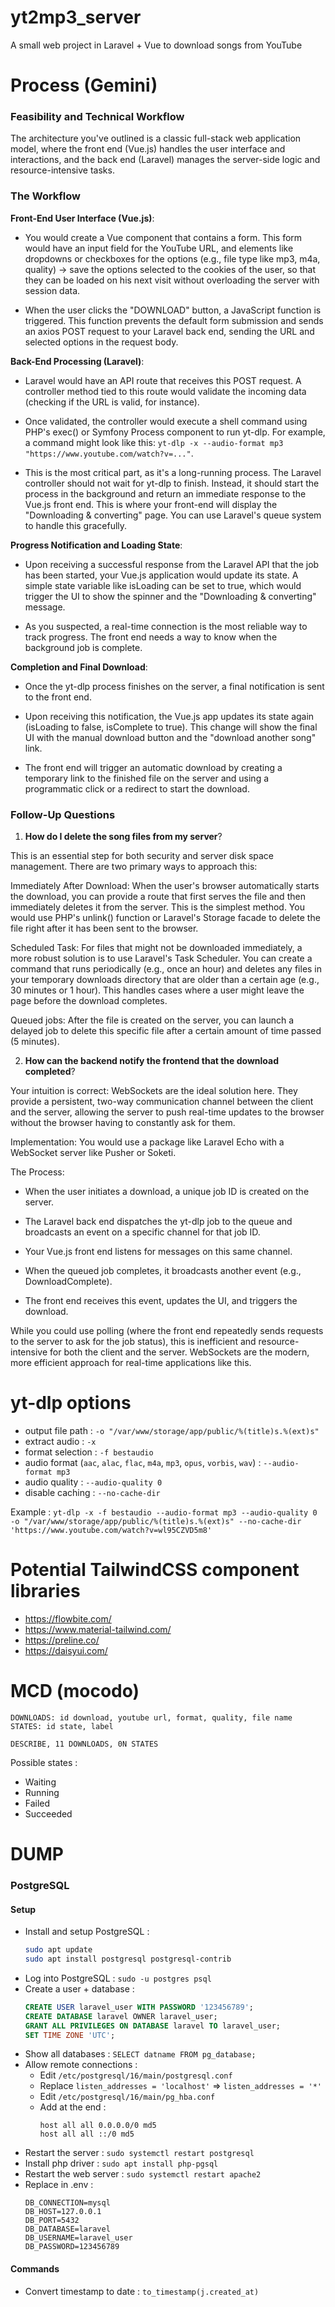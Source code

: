 # yt2mp3_server

A small web project in Laravel + Vue to download songs from YouTube

# Process (Gemini)

### Feasibility and Technical Workflow
The architecture you've outlined is a classic full-stack web application model, where the front end (Vue.js) handles the user interface and interactions, and the back end (Laravel) manages the server-side logic and resource-intensive tasks.

### The Workflow
**Front-End User Interface (Vue.js)**:

- You would create a Vue component that contains a form. This form would have an input field for the YouTube URL, and elements like dropdowns or checkboxes for the options (e.g., file type like mp3, m4a, quality) -> save the options selected to the cookies of the user, so that they can be loaded on his next visit without overloading the server with session data.

- When the user clicks the "DOWNLOAD" button, a JavaScript function is triggered. This function prevents the default form submission and sends an axios POST request to your Laravel back end, sending the URL and selected options in the request body.

**Back-End Processing (Laravel)**:

- Laravel would have an API route that receives this POST request. A controller method tied to this route would validate the incoming data (checking if the URL is valid, for instance).

- Once validated, the controller would execute a shell command using PHP's exec() or Symfony Process component to run yt-dlp. For example, a command might look like this: `yt-dlp -x --audio-format mp3 "https://www.youtube.com/watch?v=..."`.

- This is the most critical part, as it's a long-running process. The Laravel controller should not wait for yt-dlp to finish. Instead, it should start the process in the background and return an immediate response to the Vue.js front end. This is where your front-end will display the "Downloading & converting" page. You can use Laravel's queue system to handle this gracefully.

**Progress Notification and Loading State**:

- Upon receiving a successful response from the Laravel API that the job has been started, your Vue.js application would update its state. A simple state variable like isLoading can be set to true, which would trigger the UI to show the spinner and the "Downloading & converting" message.

- As you suspected, a real-time connection is the most reliable way to track progress. The front end needs a way to know when the background job is complete.

**Completion and Final Download**:

- Once the yt-dlp process finishes on the server, a final notification is sent to the front end.

- Upon receiving this notification, the Vue.js app updates its state again (isLoading to false, isComplete to true). This change will show the final UI with the manual download button and the "download another song" link.

- The front end will trigger an automatic download by creating a temporary link to the finished file on the server and using a programmatic click or a redirect to start the download.

### Follow-Up Questions
1. **How do I delete the song files from my server**?

This is an essential step for both security and server disk space management. There are two primary ways to approach this:

Immediately After Download: When the user's browser automatically starts the download, you can provide a route that first serves the file and then immediately deletes it from the server. This is the simplest method. You would use PHP's unlink() function or Laravel's Storage facade to delete the file right after it has been sent to the browser.

Scheduled Task: For files that might not be downloaded immediately, a more robust solution is to use Laravel's Task Scheduler. You can create a command that runs periodically (e.g., once an hour) and deletes any files in your temporary downloads directory that are older than a certain age (e.g., 30 minutes or 1 hour). This handles cases where a user might leave the page before the download completes.

Queued jobs: After the file is created on the server, you can launch a delayed job to delete this specific file after a certain amount of time passed (5 minutes).

2. **How can the backend notify the frontend that the download completed**?

Your intuition is correct: WebSockets are the ideal solution here. They provide a persistent, two-way communication channel between the client and the server, allowing the server to push real-time updates to the browser without the browser having to constantly ask for them.

Implementation: You would use a package like Laravel Echo with a WebSocket server like Pusher or Soketi.

The Process:

- When the user initiates a download, a unique job ID is created on the server.

- The Laravel back end dispatches the yt-dlp job to the queue and broadcasts an event on a specific channel for that job ID.

- Your Vue.js front end listens for messages on this same channel.

- When the queued job completes, it broadcasts another event (e.g., DownloadComplete).

- The front end receives this event, updates the UI, and triggers the download.

While you could use polling (where the front end repeatedly sends requests to the server to ask for the job status), this is inefficient and resource-intensive for both the client and the server. WebSockets are the modern, more efficient approach for real-time applications like this.

# yt-dlp options

- output file path : `-o "/var/www/storage/app/public/%(title)s.%(ext)s"`
- extract audio : `-x`
- format selection : `-f bestaudio`
- audio format (`aac`, `alac`, `flac`, `m4a`, `mp3`, `opus`, `vorbis`, `wav`) : `--audio-format mp3`
- audio quality : `--audio-quality 0`
- disable caching : `--no-cache-dir`

Example : `yt-dlp -x -f bestaudio --audio-format mp3 --audio-quality 0 -o "/var/www/storage/app/public/%(title)s.%(ext)s" --no-cache-dir 'https://www.youtube.com/watch?v=wl95CZVD5m8'`

# Potential TailwindCSS component libraries

- https://flowbite.com/
- https://www.material-tailwind.com/
- https://preline.co/
- https://daisyui.com/

# MCD (mocodo)

```
DOWNLOADS: id download, youtube url, format, quality, file name
STATES: id state, label

DESCRIBE, 11 DOWNLOADS, 0N STATES
```

Possible states :
- Waiting
- Running
- Failed
- Succeeded

# DUMP

### PostgreSQL

#### Setup

- Install and setup PostgreSQL :
    ```bash
    sudo apt update
    sudo apt install postgresql postgresql-contrib
    ```
- Log into PostgreSQL : `sudo -u postgres psql`
- Create a user + database :
    ```sql
    CREATE USER laravel_user WITH PASSWORD '123456789';
    CREATE DATABASE laravel OWNER laravel_user;
    GRANT ALL PRIVILEGES ON DATABASE laravel TO laravel_user;
    SET TIME ZONE 'UTC';
    ```
- Show all databases : `SELECT datname FROM pg_database;`
- Allow remote connections :
    - Edit `/etc/postgresql/16/main/postgresql.conf`
    - Replace `listen_addresses = 'localhost'` => `listen_addresses = '*'`
    - Edit `/etc/postgresql/16/main/pg_hba.conf`
    - Add at the end :
        ```
        host all all 0.0.0.0/0 md5
        host all all ::/0 md5
        ```
- Restart the server : `sudo systemctl restart postgresql`
- Install php driver : `sudo apt install php-pgsql`
- Restart the web server : `sudo systemctl restart apache2`
- Replace in .env :
    ```
    DB_CONNECTION=mysql
    DB_HOST=127.0.0.1
    DB_PORT=5432
    DB_DATABASE=laravel
    DB_USERNAME=laravel_user
    DB_PASSWORD=123456789
    ```

#### Commands

- Convert timestamp to date : `to_timestamp(j.created_at)`
